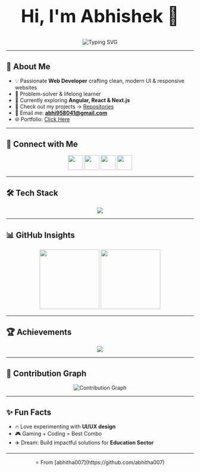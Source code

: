 <div align="center">
  <h1 style="font-size:3rem;">Hi, I'm Abhishek 👋</h1>
  <img src="https://readme-typing-svg.herokuapp.com?font=Fira+Code&pause=1000&color=36BCF7&center=true&vCenter=true&width=600&lines=Full-Stack+Web+Developer;Crafting+Scalable+and+Responsive+Websites;Turning+Ideas+into+Interactive+Solutions" alt="Typing SVG" />
</div>

---

## 🌟 About Me
- 💡 Passionate **Web Developer** crafting clean, modern UI & responsive websites  
- 🎯 Problem-solver & lifelong learner  
- 🌱 Currently exploring **Angular, React & Next.js**  
- 📂 Check out my projects → [Repositories](https://github.com/abhitha007)  
- 📧 Email me: **abhi958041@gmail.com**  
- 🌐 Portfolio: [Click Here](https://abhitha007.github.io/Portfolio/)

---

## 🔗 Connect with Me
<p align="center">
  <a href="https://www.linkedin.com/in/abhishek-singh-680633282/"><img src="https://skillicons.dev/icons?i=linkedin" height="40"/></a>
  <a href="https://github.com/abhitha007"><img src="https://skillicons.dev/icons?i=github" height="40"/></a>
  <a href="https://x.com/abhi958041"><img src="https://skillicons.dev/icons?i=twitter" height="40"/></a>
  <a href="https://www.instagram.com/whois_abhi007/"><img src="https://skillicons.dev/icons?i=instagram" height="40"/></a>
</p>

---

## 🛠️ Tech Stack
<p align="center">
  <img src="https://skillicons.dev/icons?i=html,css,js,angular,react,bootstrap,git,github,vscode,python,mysql" />
</p>

---

## 📊 GitHub Insights
<div align="center">
  <img src="https://github-readme-stats.vercel.app/api?username=abhitha007&show_icons=true&theme=radical&hide_border=false" height="160px"/>
  <img src="https://github-readme-streak-stats.herokuapp.com/?user=abhitha007&theme=radical&hide_border=false" height="160px"/>
</div>

---

## 🏆 Achievements
<p align="center">
  <img src="https://github-profile-trophy.vercel.app/?username=abhitha007&theme=radical&margin-w=10&margin-h=10&no-frame=true&row=1" />
</p>

---

## 🌱 Contribution Graph
<p align="center">
  <img src="https://github-readme-activity-graph.vercel.app/graph?username=abhitha007&theme=radical&hide_border=false&area=true" alt="Contribution Graph" />
</p>

---

## ✨ Fun Facts
- 🔥 Love experimenting with **UI/UX design**  
- 🎮 Gaming + Coding = Best Combo  
- ✈️ Dream: Build impactful solutions for **Education Sector**

---

<div align="center">
  ⭐️ From [abhitha007](https://github.com/abhitha007)
</div>
